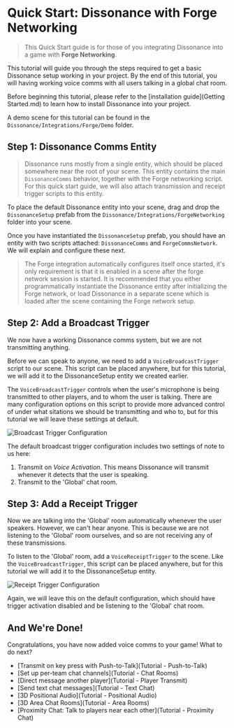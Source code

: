 # Quick Start: Dissonance with Forge Networking

> This Quick Start guide is for those of you integrating Dissonance into a game with **Forge Networking**.

This tutorial will guide you through the steps required to get a basic Dissonance setup working in your project. By the end of this tutorial, you will having working voice comms with all users talking in a global chat room.

Before beginning this tutorial, please refer to the [installation guide](Getting Started.md) to learn how to install Dissonance into your project.

A demo scene for this tutorial can be found in the `Dissonance/Integrations/Forge/Demo` folder.

## Step 1: Dissonance Comms Entity

> Dissonance runs mostly from a single entity, which should be placed somewhere near the root of your scene. This entity contains the main `DissonanceComms` behavior, together with the Forge networking script. For this quick start guide, we will also attach transmission and receipt trigger scripts to this entity.

To place the default Dissonance entity into your scene, drag and drop the `DissonanceSetup` prefab from the `Dissonance/Integrations/ForgeNetworking` folder into your scene.

Once you have instantiated the `DissonanceSetup` prefab, you should have an entity with two scripts attached: `DissonanceComms` and `ForgeCommsNetwork`. We will explain and configure these next.

> The Forge integration automatically configures itself once started, it's only requirement is that it is enabled in a scene after the forge network session is started. It is recommended that you either programmatically instantiate the Dissonance entity after initializing the Forge network, or load Dissonance in a separate scene which is loaded after the scene containing the Forge network setup.

## Step 2: Add a Broadcast Trigger

We now have a working Dissonance comms system, but we are not transmitting anything.

Before we can speak to anyone, we need to add a `VoiceBroadcastTrigger` script to our scene. This script can be placed anywhere, but for this tutorial, we will add it to the DissonanceSetup entity we created earlier.

The `VoiceBroadcastTrigger` controls when the user's microphone is being transmitted to other players, and to whom the user is talking. There are many configuration options on this script to provide more advanced control of under what sitations we should be transmitting and who to, but for this tutorial we will leave these settings at default.

![Broadcast Trigger Configuration](images/VoiceBroadcastTrigger_Default.png)

The default broadcast trigger configuration includes two settings of note to us here:
1. Transmit on *Voice Activation*. This means Dissonance will transmit whenever it detects that the user is speaking.
2. Transmit to the 'Global' chat room.

## Step 3: Add a Receipt Trigger

Now we are talking into the 'Global' room automatically whenever the user speakers. However, we can't hear anyone. This is because we are not listening to the 'Global' room ourselves, and so are not receiving any of these transmissions.

To listen to the 'Global' room, add a `VoiceReceiptTrigger` to the scene. Like the `VoiceBroadcastTrigger`, this script can be placed anywhere, but for this tutorial we will add it to the DissonanceSetup entity.

![Receipt Trigger Configuration](images/VoiceReceiptTrigger_Default.png)

Again, we will leave this on the default configuration, which should have trigger activation disabled and be listening to the 'Global' chat room.

## And We're Done!

Congratulations, you have now added voice comms to your game! What to do next?

* [Transmit on key press with Push-to-Talk](Tutorial - Push-to-Talk)
* [Set up per-team chat channels](Tutorial - Chat Rooms)
* [Direct message another player](Tutorial - Player Transmit)
* [Send text chat messages](Tutorial - Text Chat)
* [3D Positional Audio](Tutorial - Positional Audio)
* [3D Area Chat Rooms](Tutorial - Area Rooms)
* [Proximity Chat: Talk to players near each other](Tutorial - Proximity Chat)